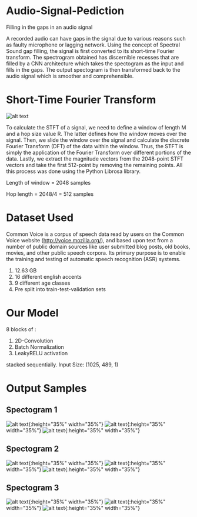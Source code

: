 # Audio-Signal-Pediction
Filling in the gaps in an audio signal

A recorded audio can have gaps in the signal due to various reasons such as faulty microphone or lagging network. Using the concept of Spectral Sound gap filling, the signal is first converted to its short-time Fourier transform. The spectrogram obtained has discernible recesses that are filled by a CNN architecture which takes the spectogram as the input and fills in the gaps. The output spectogram is then transformed back to the audio signal which is smoother and comprehensible.

# Short-Time Fourier Transform

![alt text](https://raw.githubusercontent.com/antrix99/Audio-Signal-Prediction/master/imgs/STFT.png?raw=true "Optional Title")

To calculate the STFT of a signal, we need to define a window of length M and a hop size value R. The latter defines how the window moves over the signal. Then, we slide the window over the signal and calculate the discrete Fourier Transform (DFT) of the data within the window. Thus, the STFT is simply the application of the Fourier Transform over different portions of the data. Lastly, we extract the magnitude vectors from the 2048-point STFT vectors and take the first 512-point by removing the remaining points. All this process was done using the Python Librosa library.

Length of window = 2048 samples

Hop length = 2048/4 = 512 samples

# Dataset Used
Common Voice is a corpus of speech data read by users on the Common Voice website (http://voice.mozilla.org/), and based upon text from a number of public domain sources like user submitted blog posts, old books, movies, and other public speech corpora. Its primary purpose is to enable the training and testing of automatic speech recognition (ASR) systems.
1. 12.63 GB
2. 16 different english accents
3. 9 different age classes
4. Pre split into train-test-validation sets

# Our Model
8 blocks of :
  1. 2D-Convolution
  2. Batch Normalization
  3. LeakyRELU activation 
  
stacked sequentially. Input Size: (1025, 489, 1)

# Output Samples

## Spectogram 1

![alt text](https://raw.githubusercontent.com/antrix99/Audio-Signal-Prediction/master/imgs/raw_1.png?raw=true "Raw"){:height="35%" width="35%"}
![alt text](https://raw.githubusercontent.com/antrix99/Audio-Signal-Prediction/master/imgs/pred_1.png?raw=true "Prediction"){:height="35%" width="35%"}
![alt text](https://raw.githubusercontent.com/antrix99/Audio-Signal-Prediction/master/imgs/ideal_1.png?raw=true "Ideal"){:height="35%" width="35%"}

## Spectogram 2

![alt text](https://raw.githubusercontent.com/antrix99/Audio-Signal-Prediction/master/imgs/raw_2.png?raw=true "Raw"){:height="35%" width="35%"}
![alt text](https://raw.githubusercontent.com/antrix99/Audio-Signal-Prediction/master/imgs/pred_2.png?raw=true "Prediction"){:height="35%" width="35%"}
![alt text](https://raw.githubusercontent.com/antrix99/Audio-Signal-Prediction/master/imgs/ideal_2.png?raw=true "Ideal"){:height="35%" width="35%"}

## Spectogram 3

![alt text](https://raw.githubusercontent.com/antrix99/Audio-Signal-Prediction/master/imgs/raw_3.png?raw=true "Raw"){:height="35%" width="35%"}
![alt text](https://raw.githubusercontent.com/antrix99/Audio-Signal-Prediction/master/imgs/pred_3.png?raw=true "Prediction"){:height="35%" width="35%"}
![alt text](https://raw.githubusercontent.com/antrix99/Audio-Signal-Prediction/master/imgs/ideal_3.png?raw=true "Ideal"){:height="35%" width="35%"}

